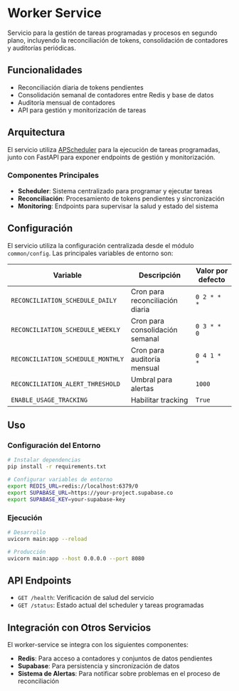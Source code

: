 # Worker Service

Servicio para la gestión de tareas programadas y procesos en segundo plano, incluyendo la reconciliación de tokens, consolidación de contadores y auditorías periódicas.

## Funcionalidades

- Reconciliación diaria de tokens pendientes
- Consolidación semanal de contadores entre Redis y base de datos
- Auditoría mensual de contadores
- API para gestión y monitorización de tareas

## Arquitectura

El servicio utiliza [APScheduler](https://apscheduler.readthedocs.io/) para la ejecución de tareas programadas, junto con FastAPI para exponer endpoints de gestión y monitorización.

### Componentes Principales

- **Scheduler**: Sistema centralizado para programar y ejecutar tareas
- **Reconciliación**: Procesamiento de tokens pendientes y sincronización
- **Monitoring**: Endpoints para supervisar la salud y estado del sistema

## Configuración

El servicio utiliza la configuración centralizada desde el módulo `common/config`. Las principales variables de entorno son:

| Variable | Descripción | Valor por defecto |
|----------|-------------|-------------------|
| `RECONCILIATION_SCHEDULE_DAILY` | Cron para reconciliación diaria | `0 2 * * *` |
| `RECONCILIATION_SCHEDULE_WEEKLY` | Cron para consolidación semanal | `0 3 * * 0` |
| `RECONCILIATION_SCHEDULE_MONTHLY` | Cron para auditoría mensual | `0 4 1 * *` |
| `RECONCILIATION_ALERT_THRESHOLD` | Umbral para alertas | `1000` |
| `ENABLE_USAGE_TRACKING` | Habilitar tracking | `True` |

## Uso

### Configuración del Entorno

```bash
# Instalar dependencias
pip install -r requirements.txt

# Configurar variables de entorno
export REDIS_URL=redis://localhost:6379/0
export SUPABASE_URL=https://your-project.supabase.co
export SUPABASE_KEY=your-supabase-key
```

### Ejecución

```bash
# Desarrollo
uvicorn main:app --reload

# Producción
uvicorn main:app --host 0.0.0.0 --port 8080
```

## API Endpoints

- `GET /health`: Verificación de salud del servicio
- `GET /status`: Estado actual del scheduler y tareas programadas

## Integración con Otros Servicios

El worker-service se integra con los siguientes componentes:

- **Redis**: Para acceso a contadores y conjuntos de datos pendientes
- **Supabase**: Para persistencia y sincronización de datos
- **Sistema de Alertas**: Para notificar sobre problemas en el proceso de reconciliación

